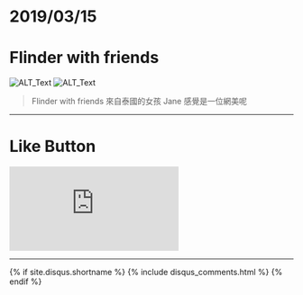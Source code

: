 # 2019/03/15
# Flinder with friends

![ALT_Text](https://s9443112.github.io/github_blog/2019/2019-03-15/IMG_3873.JPG)
![ALT_Text](https://s9443112.github.io/github_blog/2019/2019-03-15/IMG_3874.JPG)

>Flinder with friends
來自泰國的女孩 Jane
感覺是一位網美呢 



* * *

# Like Button

<iframe class="lc-margin-top-64 lc-margin-bottom-32 lc-mobile" data-v-b66e9a5a="" frameborder="0" src="https://button.like.co/in/embed/s9443112/button"> </iframe>

* * *

{% if site.disqus.shortname %}
  {% include disqus_comments.html %}
{% endif %}